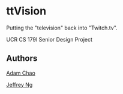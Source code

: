 ttVision
=====

Putting the "television" back into "Twitch.tv".

UCR CS 179I Senior Design Project

## Authors
[Adam Chao](https://www.github.com/thinkaliker)

[Jeffrey Ng](https://www.github.com/jng017)
